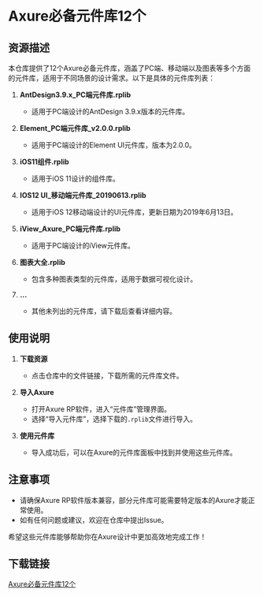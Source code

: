 # Axure必备元件库12个

## 资源描述

本仓库提供了12个Axure必备元件库，涵盖了PC端、移动端以及图表等多个方面的元件库，适用于不同场景的设计需求。以下是具体的元件库列表：

1. **AntDesign3.9.x_PC端元件库.rplib**
   - 适用于PC端设计的AntDesign 3.9.x版本的元件库。

2. **Element_PC端元件库_v2.0.0.rplib**
   - 适用于PC端设计的Element UI元件库，版本为2.0.0。

3. **iOS11组件.rplib**
   - 适用于iOS 11设计的组件库。

4. **IOS12 UI_移动端元件库_20190613.rplib**
   - 适用于iOS 12移动端设计的UI元件库，更新日期为2019年6月13日。

5. **iView_Axure_PC端元件库.rplib**
   - 适用于PC端设计的iView元件库。

6. **图表大全.rplib**
   - 包含多种图表类型的元件库，适用于数据可视化设计。

7. **...**
   - 其他未列出的元件库，请下载后查看详细内容。

## 使用说明

1. **下载资源**
   - 点击仓库中的文件链接，下载所需的元件库文件。

2. **导入Axure**
   - 打开Axure RP软件，进入“元件库”管理界面。
   - 选择“导入元件库”，选择下载的`.rplib`文件进行导入。

3. **使用元件库**
   - 导入成功后，可以在Axure的元件库面板中找到并使用这些元件库。

## 注意事项

- 请确保Axure RP软件版本兼容，部分元件库可能需要特定版本的Axure才能正常使用。
- 如有任何问题或建议，欢迎在仓库中提出Issue。

希望这些元件库能够帮助你在Axure设计中更加高效地完成工作！

## 下载链接

[Axure必备元件库12个](https://pan.quark.cn/s/87aa24404f88)